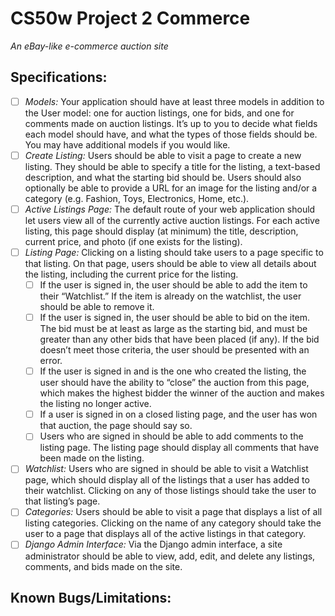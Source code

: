 # **CS50w Project 2 Commerce**

_An eBay-like e-commerce auction site_

## **Specifications:**

- [ ] _Models:_ Your application should have at least three models in addition to the User model: one for auction listings, one for bids, and one for comments made on auction listings. It’s up to you to decide what fields each model should have, and what the types of those fields should be. You may have additional models if you would like.
- [ ] _Create Listing:_ Users should be able to visit a page to create a new listing. They should be able to specify a title for the listing, a text-based description, and what the starting bid should be. Users should also optionally be able to provide a URL for an image for the listing and/or a category (e.g. Fashion, Toys, Electronics, Home, etc.).
- [ ] _Active Listings Page:_ The default route of your web application should let users view all of the currently active auction listings. For each active listing, this page should display (at minimum) the title, description, current price, and photo (if one exists for the listing).
- [ ] _Listing Page:_ Clicking on a listing should take users to a page specific to that listing. On that page, users should be able to view all details about the listing, including the current price for the listing.
  - [ ] If the user is signed in, the user should be able to add the item to their “Watchlist.” If the item is already on the watchlist, the user should be able to remove it.
  - [ ] If the user is signed in, the user should be able to bid on the item. The bid must be at least as large as the starting bid, and must be greater than any other bids that have been placed (if any). If the bid doesn’t meet those criteria, the user should be presented with an error.
  - [ ] If the user is signed in and is the one who created the listing, the user should have the ability to “close” the auction from this page, which makes the highest bidder the winner of the auction and makes the listing no longer active.
  - [ ] If a user is signed in on a closed listing page, and the user has won that auction, the page should say so.
  - [ ] Users who are signed in should be able to add comments to the listing page. The listing page should display all comments that have been made on the listing.
- [ ] _Watchlist:_ Users who are signed in should be able to visit a Watchlist page, which should display all of the listings that a user has added to their watchlist. Clicking on any of those listings should take the user to that listing’s page.
- [ ] _Categories:_ Users should be able to visit a page that displays a list of all listing categories. Clicking on the name of any category should take the user to a page that displays all of the active listings in that category.
- [ ] _Django Admin Interface:_ Via the Django admin interface, a site administrator should be able to view, add, edit, and delete any listings, comments, and bids made on the site.

## **Known Bugs/Limitations:**
